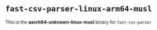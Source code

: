 # `fast-csv-parser-linux-arm64-musl`

This is the **aarch64-unknown-linux-musl** binary for `fast-csv-parser`
